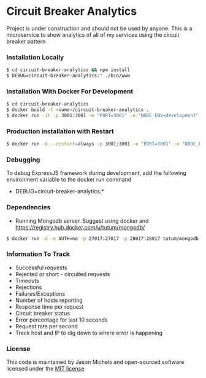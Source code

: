 # Circuit Breaker Analytics

Project is under construction and should not be used by anyone.  This is a microservice to show analytics of all of my services using the circuit breaker pattern

### Installation Locally
```sh
$ cd circuit-breaker-analytics && npm install
$ DEBUG=circuit-breaker-analytics:* ./bin/www
```

### Installation With Docker For Development
```sh
$ cd circuit-breaker-analytics
$ docker build -t <name>/circuit-breaker-analytics .
$ docker run -it -p 3001:3001 -e "PORT=3001" -e "NODE_ENV=development" -e "NODE_MONGODB_URL=change ip/host" -e "NODE_MONGODB_DATABASE_NAME=circuit-breaker-analytics" --rm --name circuit-breaker-analytics <name>/circuit-breaker-analytics
```

### Production installation with Restart
```sh
$ docker run -d --restart=always -p 3001:3001 -e "PORT=3001" -e "NODE_ENV=production" -e "NODE_MONGODB_URL=change ip/host" -e "NODE_MONGODB_DATABASE_NAME=circuit-breaker-analytics" --name circuit-breaker-analytics <name>/circuit-breaker-analytics
```

### Debugging
To debug ExpressJS framework during development, add the following environment variable to the docker run command
- DEBUG=circuit-breaker-analytics:*

### Dependencies
 - Running Mongodb server. Suggest using docker and https://registry.hub.docker.com/u/tutum/mongodb/
 ```sh
 $ docker run -d -e AUTH=no -p 27017:27017 -p 28017:28017 tutum/mongodb
 ```

### Information To Track
 - Successful requests
 - Rejected or short - circuited requests
 - Timeouts
 - Rejections
 - Failures/Exceptions
 - Number of hosts reporting
 - Response time per request
 - Circuit breaker status
 - Error percentage for last 10 seconds
 - Request rate per second
 - Track host and IP to dig down to where error is happening


### License
This code is maintained by Jason Michels and open-sourced software licensed under the [MIT license](http://opensource.org/licenses/MIT)
